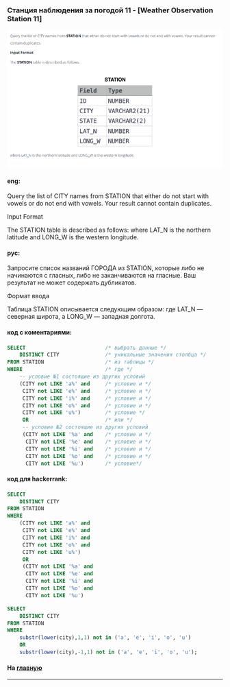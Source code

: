 ### Станция наблюдения за погодой 11 - [Weather Observation Station 11]

<img src="./art/16.png" alt="solution" >

#### eng:
Query the list of CITY names from STATION that either do not start with vowels or do not end with vowels. Your result cannot contain duplicates.

Input Format

The STATION table is described as follows:
where LAT_N is the northern latitude and LONG_W is the western longitude.


#### рус:
Запросите список названий ГОРОДА из STATION, которые либо не начинаются с гласных,
либо не заканчиваются на гласные. Ваш результат не может содержать дубликатов.

Формат ввода

Таблица STATION описывается следующим образом:
где LAT_N — северная широта, а LONG_W — западная долгота.


#### код с коментариями:
```sql
SELECT                          /* выбрать данные */
    DISTINCT CITY               /* уникальные значения столбца */
FROM STATION                    /* из таблицы */
WHERE                           /* где */
    -- условие №1 состоящие из других условий
    (CITY not LIKE 'a%' and     /* условие и */
     CITY not LIKE 'e%' and     /* условие и */
     CITY not LIKE 'i%' and     /* условие и */
     CITY not LIKE 'o%' and     /* условие и */
     CITY not LIKE 'u%')        /* условие */
     OR                         /* или */
     -- условие №2 состоящие из других условий
     (CITY not LIKE '%a' and    /* условие и */
      CITY not LIKE '%e' and    /* условие и */
      CITY not LIKE '%i' and    /* условие и */
      CITY not LIKE '%o' and    /* условие и */
      CITY not LIKE '%u')       /* условие*/
```

#### код для hackerrank:
```sql
SELECT 
    DISTINCT CITY 
FROM STATION 
WHERE 
    (CITY not LIKE 'a%' and 
     CITY not LIKE 'e%' and 
     CITY not LIKE 'i%' and 
     CITY not LIKE 'o%' and 
     CITY not LIKE 'u%') 
     OR 
     (CITY not LIKE '%a' and 
      CITY not LIKE '%e' and 
      CITY not LIKE '%i' and 
      CITY not LIKE '%o' and 
      CITY not LIKE '%u')
```

```sql
SELECT 
    DISTINCT CITY 
FROM STATION 
WHERE 
    substr(lower(city),1,1) not in ('a', 'e', 'i', 'o', 'u') 
    OR 
    substr(lower(city),-1,1) not in ('a', 'e', 'i', 'o', 'u');
```

#### На [главную](https://github.com/BEPb/hackerrank_sql#readme)

---
